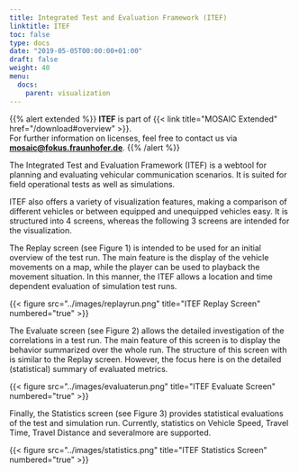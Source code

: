 ```yaml
---
title: Integrated Test and Evaluation Framework (ITEF)
linktitle: ITEF
toc: false
type: docs
date: "2019-05-05T00:00:00+01:00"
draft: false
weight: 40
menu:
  docs:
    parent: visualization
---
```


{{% alert extended %}}
**ITEF** is part of {{< link title="MOSAIC Extended" href="/download#overview" >}}.  
For further information on licenses, feel free to contact us via **[mosaic@fokus.fraunhofer.de](mailto:mosaic@fokus.fraunhofer.de)**.
{{% /alert %}}

The Integrated Test and Evaluation Framework (ITEF) is a webtool for planning and evaluating vehicular communication scenarios. It is suited for field operational tests as well as simulations.

ITEF also offers a variety of visualization features, making a comparison of different vehicles or between equipped and unequipped vehicles easy. It is structured into 4 screens, whereas the following 3 screens are intended for the visualization.

The Replay screen (see Figure 1) is intended to be used for an initial overview of the test run. The main feature is the display of the vehicle movements on a map, while the player can be used to playback the movement situation. In this manner, the ITEF allows a location and time dependent evaluation of simulation test runs.

{{< figure src="../images/replayrun.png" title="ITEF Replay Screen" numbered="true" >}}

The Evaluate screen (see Figure 2) allows the detailed investigation of the correlations in a test run. The main feature of this screen is to display the behavior summarized over the whole run. The structure of this screen with is similar to the Replay screen. However, the focus here is on the detailed (statistical) summary of evaluated metrics.

{{< figure src="../images/evaluaterun.png" title="ITEF Evaluate Screen" numbered="true" >}}

Finally, the Statistics screen (see Figure 3) provides statistical evaluations of the test and simulation
run. Currently, statistics on Vehicle Speed, Travel Time, Travel Distance and severalmore are supported.

{{< figure src="../images/statistics.png" title="ITEF Statistics Screen" numbered="true" >}}
